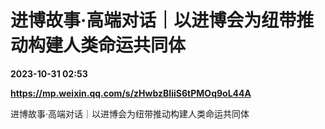 # 进博故事·高端对话｜以进博会为纽带推动构建人类命运共同体

**2023-10-31 02:53**

**https://mp.weixin.qq.com/s/zHwbzBIiiS6tPMOq9oL44A**

进博故事·高端对话｜以进博会为纽带推动构建人类命运共同体